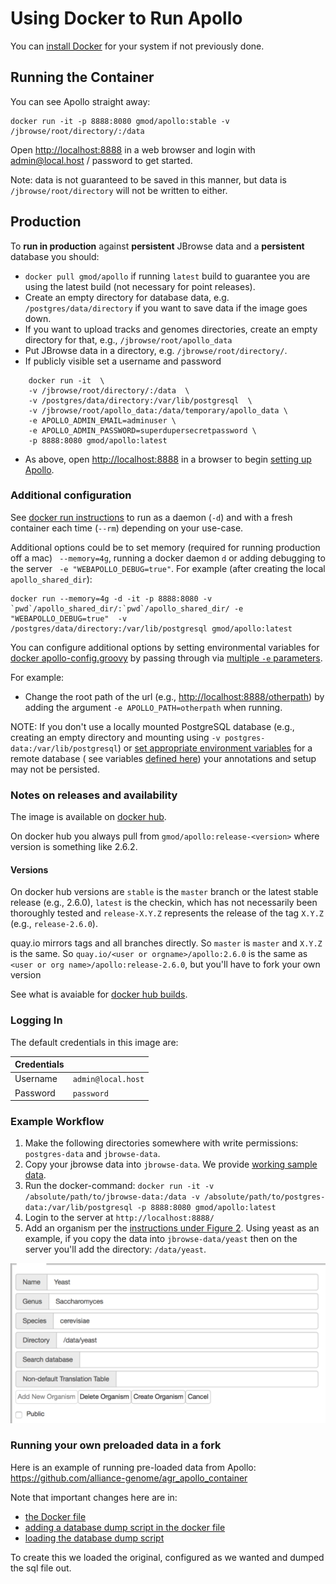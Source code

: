 # Using Docker to Run Apollo

You can [install Docker](https://docs.docker.com/engine/installation/) for your system if not previously done.  

## Running the Container

You can see Apollo straight away:

    docker run -it -p 8888:8080 gmod/apollo:stable -v /jbrowse/root/directory/:/data

Open [http://localhost:8888](http://localhost:8888) in a web browser and login with admin@local.host / password to get started.

Note: data is not guaranteed to be saved in this manner, but data is `/jbrowse/root/directory` will not be written to either.  


## Production

To **run in production** against **persistent** JBrowse data and a **persistent** database you should:
- `docker pull gmod/apollo` if running `latest` build to guarantee you are using the latest build (not necessary for point releases).
- Create an empty directory for database data, e.g. `/postgres/data/directory` if you want to save data if the image goes down.
- If you want to upload tracks and genomes directories, create an empty directory for that, e.g., `/jbrowse/root/apollo_data`
- Put JBrowse data in a directory, e.g. `/jbrowse/root/directory/`.
- If publicly visible set a username and password

```
    docker run -it  \
    -v /jbrowse/root/directory/:/data  \
    -v /postgres/data/directory:/var/lib/postgresql  \
    -v /jbrowse/root/apollo_data:/data/temporary/apollo_data \
    -e APOLLO_ADMIN_EMAIL=adminuser \
    -e APOLLO_ADMIN_PASSWORD=superdupersecretpassword \
    -p 8888:8080 gmod/apollo:latest
```    

- As above, open [http://localhost:8888](http://localhost:8888) in a browser to begin [setting up Apollo](UsersGuide.md).

### Additional configuration

See [docker run instructions](https://docs.docker.com/engine/reference/run/) to run as a daemon (`-d`) and with a fresh container each time (`--rm`) depending on your use-case.

Additional options could be to set memory (required for running production off a mac) ` --memory=4g`, running a docker daemon `d` or adding debugging to the server ` -e "WEBAPOLLO_DEBUG=true"`.  For example (after creating the local `apollo_shared_dir`): 

    docker run --memory=4g -d -it -p 8888:8080 -v `pwd`/apollo_shared_dir/:`pwd`/apollo_shared_dir/ -e "WEBAPOLLO_DEBUG=true"  -v /postgres/data/directory:/var/lib/postgresql gmod/apollo:latest 

You can configure additional options by setting environmental variables for [docker apollo-config.groovy](https://github.com/GMOD/Apollo/blob/develop/docker-files/docker-apollo-config.groovy) by passing 
through via [multiple `-e` parameters](https://vsupalov.com/docker-arg-env-variable-guide/).

For example:
- Change the root path of the url (e.g., <http://localhost:8888/otherpath>) by adding the argument `-e APOLLO_PATH=otherpath` when running.


NOTE: If you don't use a locally mounted PostgreSQL database (e.g., creating an empty directory and mounting using `-v postgres-data:/var/lib/postgresql`)
or [set appropriate environment variables](https://docs.docker.com/engine/reference/commandline/run/) for a remote database 
( see variables [defined here](https://github.com/GMOD/Apollo/blob/develop/docker-files/launch.sh)) your annotations and setup may not be persisted.



### Notes on releases and availability

The image is available on [docker hub](https://hub.docker.com/r/gmod/apollo).

On docker hub you always pull from `gmod/apollo:release-<version>` where version is something like 2.6.2.

#### Versions

On docker hub versions are `stable` is the `master` branch or the latest stable release  (e.g., 2.6.0), `latest` is the checkin, which has not necessarily been thoroughly tested and `release-X.Y.Z` represents the release of the tag `X.Y.Z` (e.g., `release-2.6.0`).   

quay.io mirrors tags and all branches directly.  So `master` is `master` and `X.Y.Z` is the same.  So `quay.io/<user or orgname>/apollo:2.6.0` is the same as `<user or org name>/apollo:release-2.6.0`, but you'll have to fork your own version

See what is avaiable for [docker hub builds](https://hub.docker.com/r/gmod/apollo/tags).


### Logging In

The default credentials in this image are:

| Credentials |                    |
| ---         | ------------------ |
| Username    | `admin@local.host` |
| Password    | `password`         |


### Example Workflow


1. Make the following directories somewhere with write permissions: `postgres-data` and `jbrowse-data`. 
1. Copy your jbrowse data into `jbrowse-data`.  We provide [working sample data](http://genomearchitect.readthedocs.io/en/latest/Apollo2Build.html#adding-sample-data).
1. Run the docker-command:  `docker run -it -v /absolute/path/to/jbrowse-data:/data -v /absolute/path/to/postgres-data:/var/lib/postgresql -p 8888:8080 gmod/apollo:latest`
1. Login to the server at `http://localhost:8888/`
1. Add an organism per the [instructions under Figure 2](http://genomearchitect.readthedocs.io/en/latest/Apollo2Build.html#login-to-the-web-interface).   Using yeast as an example, if you copy the data into `jbrowse-data/yeast` then on the server 
you'll add the directory: `/data/yeast`. 

![](images/organism_add.png)


### Running your own preloaded data in a fork

Here is an example of running pre-loaded data from Apollo: https://github.com/alliance-genome/agr_apollo_container

Note that important changes here are in:

- [the Docker file](https://github.com/alliance-genome/agr_apollo_container/blob/master/Dockerfile#L88-L92)
- [adding a database dump script in the docker file](https://github.com/alliance-genome/agr_apollo_container/blob/master/Dockerfile#L59)
- [loading the database dump script](https://github.com/alliance-genome/agr_apollo_container/blob/master/docker-files/launch.sh#L70)

To create this we loaded the original, configured as we wanted and dumped the sql file out. 

